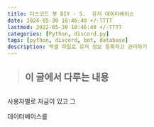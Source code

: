 ```yaml
---
title: 디스코드 봇 DIY - 5.  유저 데이터베이스
date: 2024-05-30 10:46:40 +/-TTTT
lastmod: 2022-05-30 10:46:40 +/-TTTT
categories: [Python, discord.py]
tags: [python, discord, bot, database]
description: 엑셀 파일로 유저 정보 등록하고 관리하기
---
```


> 이 글에서 다루는 내용
> - 

## 

사용자별로 자금이 있고 그

데이터베이스를 

